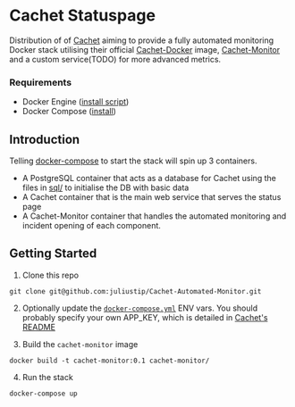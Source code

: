 # Cachet Statuspage
Distribution of of [Cachet] aiming to provide a fully automated monitoring Docker stack utilising
their official [Cachet-Docker] image, [Cachet-Monitor] and a custom service(TODO) for more advanced metrics.

### Requirements
- Docker Engine ([install script](https://docs.docker.com/engine/installation/linux/docker-ce/centos/#install-using-the-convenience-script))
- Docker Compose ([install](https://docs.docker.com/compose/install/))

## Introduction
Telling [docker-compose] to start the stack will spin up 3 containers.
- A PostgreSQL container that acts as a database for Cachet using the files in [sql/](./sql/) to initialise the DB with basic data
- A Cachet container that is the main web service that serves the status page
- A Cachet-Monitor container that handles the automated monitoring and incident opening of each component.

## Getting Started
1. Clone this repo
```shell
git clone git@github.com:juliustip/Cachet-Automated-Monitor.git
```

2. Optionally update the [`docker-compose.yml`](./docker-compose.yml) ENV vars. You should probably specify your own APP_KEY, which is detailed in [Cachet's README]

3. Build the `cachet-monitor` image
```shell
docker build -t cachet-monitor:0.1 cachet-monitor/
```

4. Run the stack
```shell
docker-compose up
```

[Cachet]: https://cachethq.io/
[Cachet-Docker]: https://github.com/CachetHQ/Docker
[Cachet's README]: https://github.com/CachetHQ/Docker#quickstart
[Cachet-Monitor]: https://github.com/CastawayLabs/cachet-monitor
[docker-compose]: https://docs.docker.com/compose/
